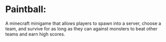 # Paintball: 


A minecraft minigame that allows players to spawn into a server, choose a team, and survive for as long as they can against monsters to beat other teams and earn high scores.
